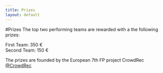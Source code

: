 ```yaml
---
title: Prizes
layout: default
---
```

#Prizes
The top two performing teams are rewarded with a the following prizes:

First Team: 350 €
<br/>
Second Team: 150 €
<!--
<p>Participants are expected to attend the conference (at least on the day of the workshop).  Prizes are contingent upon the winners open sourcing their solution, but not on conference attendence.
</p>
-->
<p>
The prizes are founded by the European 7th FP project CrowdRec <a href="https://twitter.com/CrowdRec">@CrowdRec</a> 
</p>
